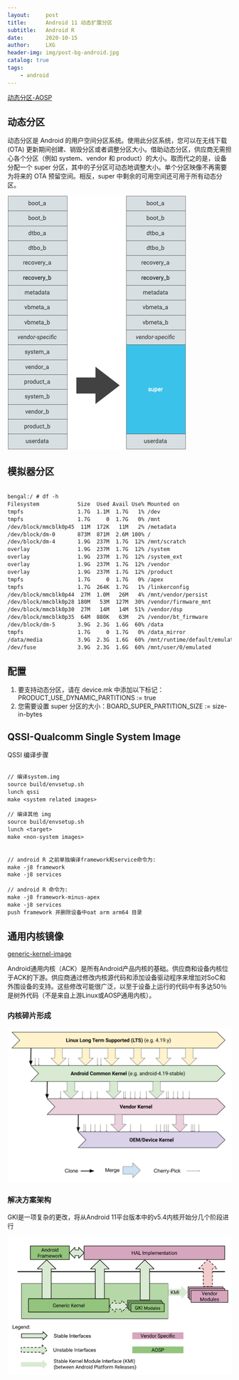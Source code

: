 ```yaml
---
layout:     post
title:      Android 11 动态扩展分区
subtitle:   Android R
date:       2020-10-15
author:     LXG
header-img: img/post-bg-android.jpg
catalog: true
tags:
    - android
---
```


[动态分区-AOSP](https://source.android.google.cn/devices/tech/ota/dynamic_partitions?hl=zh-cn)

## 动态分区

动态分区是 Android 的用户空间分区系统。使用此分区系统，您可以在无线下载 (OTA) 更新期间创建、销毁分区或者调整分区大小。借助动态分区，供应商无需担心各个分区（例如 system、vendor 和 product）的大小。取而代之的是，设备分配一个 super 分区，其中的子分区可动态地调整大小。单个分区映像不再需要为将来的 OTA 预留空间。相反，super 中剩余的可用空间还可用于所有动态分区。

![dynamic_partitions_table](/images/android_r/dynamic_partitions_table.png)

## 模拟器分区

```txt

bengal:/ # df -h
Filesystem            Size  Used Avail Use% Mounted on
tmpfs                 1.7G  1.1M  1.7G   1% /dev
tmpfs                 1.7G     0  1.7G   0% /mnt
/dev/block/mmcblk0p45  11M  172K   11M   2% /metadata
/dev/block/dm-0       873M  871M  2.6M 100% /
/dev/block/dm-4       1.9G  237M  1.7G  12% /mnt/scratch
overlay               1.9G  237M  1.7G  12% /system
overlay               1.9G  237M  1.7G  12% /system_ext
overlay               1.9G  237M  1.7G  12% /vendor
overlay               1.9G  237M  1.7G  12% /product
tmpfs                 1.7G     0  1.7G   0% /apex
tmpfs                 1.7G  264K  1.7G   1% /linkerconfig
/dev/block/mmcblk0p44  27M  1.0M   26M   4% /mnt/vendor/persist
/dev/block/mmcblk0p28 180M   53M  127M  30% /vendor/firmware_mnt
/dev/block/mmcblk0p30  27M   14M   14M  51% /vendor/dsp
/dev/block/mmcblk0p35  64M  880K   63M   2% /vendor/bt_firmware
/dev/block/dm-5       3.9G  2.3G  1.6G  60% /data
tmpfs                 1.7G     0  1.7G   0% /data_mirror
/data/media           3.9G  2.3G  1.6G  60% /mnt/runtime/default/emulated
/dev/fuse             3.9G  2.3G  1.6G  60% /mnt/user/0/emulated

```

## 配置

1. 要支持动态分区，请在 device.mk 中添加以下标记：PRODUCT_USE_DYNAMIC_PARTITIONS := true
2. 您需要设置 super 分区的大小：BOARD_SUPER_PARTITION_SIZE := size-in-bytes

## QSSI-Qualcomm Single System Image

QSSI 编译步骤

```txt

// 编译system.img
source build/envsetup.sh
lunch qssi
make <system related images>

// 编译其他 img
source build/envsetup.sh
lunch <target>
make <non-system images>


// android R 之前单独编译framework和service命令为:
make -j8 framework
make -j8 services

// android R 命令为:
make -j8 framework-minus-apex
make -j8 services
push framework 并删除设备中oat arm arm64 目录

```

## 通用内核镜像

[generic-kernel-image](https://source.android.com/devices/architecture/kernel/generic-kernel-image)

Android通用内核（ACK）是所有Android产品内核的基础。供应商和设备内核位于ACK的下游。供应商通过修改内核源代码和添加设备驱动程序来增加对SoC和外围设备的支持。这些修改可能很广泛，以至于设备上运行的代码中有多达50％是树外代码（不是来自上游Linux或AOSP通用内核）。

### 内核碎片形成

![generic-kernel-image-overview](/images/android_r/generic-kernel-image-overview.png)

### 解决方案架构

GKI是一项复杂的更改，将从Android 11平台版本中的v5.4内核开始分几个阶段进行

![generic-kernel-image-architecture](/images/android_r/generic-kernel-image-architecture.png)











